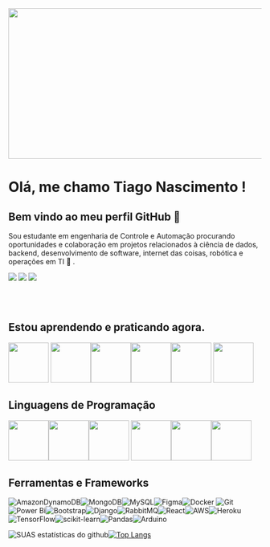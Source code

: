 <img src="https://user-images.githubusercontent.com/109769812/207994186-7452c63e-e066-4eac-b465-3649f38def0c.png"  width="900" height="300"/>



# Olá, me chamo Tiago Nascimento ! 

## Bem vindo ao meu perfil GitHub 👋
Sou estudante em engenharia de Controle e Automação procurando oportunidades e colaboração em projetos relacionados à ciência de dados, backend, desenvolvimento de software, internet das coisas, robótica e operações em TI 🤝 . 

<div>
<a href="https://www.youtube.com/seu-canal-youtube-aqui" target="_blank"><img src="https://img.shields.io/badge/YouTube-FF0000?style=for-the-badge&logo=youtube&logoColor=white" target="_blank"></a>
<a href = "mailto:contato@seu-usuário-aqui"><img src="https://img.shields.io/badge/Gmail-D14836?style=for-the-badge&logo=gmail&logoColor=white" target="_blank"></a>
<a href="https://www.linkedin.com/in/seu-usuário-linkedln-aqui" target="_blank"><img src="https://img.shields.io/badge/-LinkedIn-%230077B5?style=for-the-badge&logo=linkedin&logoColor=white" target="_blank"></a>   
</div>

<br><br/>
## Estou aprendendo e praticando agora.

<img src="https://cdn.jsdelivr.net/gh/devicons/devicon/icons/amazonwebservices/amazonwebservices-original-wordmark.svg" width="80" height="80" />   <img src="https://cdn.jsdelivr.net/gh/devicons/devicon/icons/docker/docker-original-wordmark.svg" width="80" height="80" /><img src="https://cdn.jsdelivr.net/gh/devicons/devicon/icons/django/django-plain-wordmark.svg" width="80" height="80" /><img src="https://cdn.jsdelivr.net/gh/devicons/devicon/icons/mongodb/mongodb-original-wordmark.svg" width="80" height="80"  /><img src="https://cdn.jsdelivr.net/gh/devicons/devicon/icons/mysql/mysql-original-wordmark.svg" width="80" height="80" /> <img src="https://cdn.jsdelivr.net/gh/devicons/devicon/icons/heroku/heroku-original-wordmark.svg"  width="80" height="80"  />
          

## Linguagens de Programação

 <img src="https://cdn.jsdelivr.net/gh/devicons/devicon/icons/python/python-original-wordmark.svg" width="80" height="80" /><img src="https://cdn.jsdelivr.net/gh/devicons/devicon/icons/c/c-original.svg" width="80" height="80" /><img src="https://cdn.jsdelivr.net/gh/devicons/devicon/icons/javascript/javascript-original.svg" width="80" height="80" /> <img src="https://cdn.jsdelivr.net/gh/devicons/devicon/icons/cplusplus/cplusplus-original.svg" width="80" height="80" /><img src="https://cdn.jsdelivr.net/gh/devicons/devicon/icons/css3/css3-original-wordmark.svg" width="80" height="80" /><img src="https://cdn.jsdelivr.net/gh/devicons/devicon/icons/html5/html5-original-wordmark.svg" width="80" height="80" />
 
 ## Ferramentas e Frameworks
 ![AmazonDynamoDB](https://img.shields.io/badge/Amazon%20DynamoDB-4053D6?style=for-the-badge&logo=Amazon%20DynamoDB&logoColor=white)![MongoDB](https://img.shields.io/badge/MongoDB-%234ea94b.svg?style=for-the-badge&logo=mongodb&logoColor=white)![MySQL](https://img.shields.io/badge/mysql-%2300f.svg?style=for-the-badge&logo=mysql&logoColor=white)![Figma](https://img.shields.io/badge/figma-%23F24E1E.svg?style=for-the-badge&logo=figma&logoColor=white)![Docker](https://img.shields.io/badge/docker-%230db7ed.svg?style=for-the-badge&logo=docker&logoColor=white)
![Git](https://img.shields.io/badge/git-%23F05033.svg?style=for-the-badge&logo=git&logoColor=white)![Power Bi](https://img.shields.io/badge/power_bi-F2C811?style=for-the-badge&logo=powerbi&logoColor=black)![Bootstrap](https://img.shields.io/badge/bootstrap-%23563D7C.svg?style=for-the-badge&logo=bootstrap&logoColor=white)![Django](https://img.shields.io/badge/django-%23092E20.svg?style=for-the-badge&logo=django&logoColor=white)![RabbitMQ](https://img.shields.io/badge/Rabbitmq-FF6600?style=for-the-badge&logo=rabbitmq&logoColor=white)![React](https://img.shields.io/badge/react-%2320232a.svg?style=for-the-badge&logo=react&logoColor=%2361DAFB)![AWS](https://img.shields.io/badge/AWS-%23FF9900.svg?style=for-the-badge&logo=amazon-aws&logoColor=white)![Heroku](https://img.shields.io/badge/heroku-%23430098.svg?style=for-the-badge&logo=heroku&logoColor=white)![TensorFlow](https://img.shields.io/badge/TensorFlow-%23FF6F00.svg?style=for-the-badge&logo=TensorFlow&logoColor=white)![scikit-learn](https://img.shields.io/badge/scikit--learn-%23F7931E.svg?style=for-the-badge&logo=scikit-learn&logoColor=white)![Pandas](https://img.shields.io/badge/pandas-%23150458.svg?style=for-the-badge&logo=pandas&logoColor=white)![Arduino](https://img.shields.io/badge/-Arduino-00979D?style=for-the-badge&logo=Arduino&logoColor=white)

![SUAS estatísticas do github](https://github-readme-stats.vercel.app/api?username=Tiagoconect)[![Top Langs](https://github-readme-stats.vercel.app/api/top-langs/?username=Tiagoconect&layout=compact)](https://github.com/Tiagoconect/github-readme-stats)

          
          
          
          
          
          
          
          
                

          

